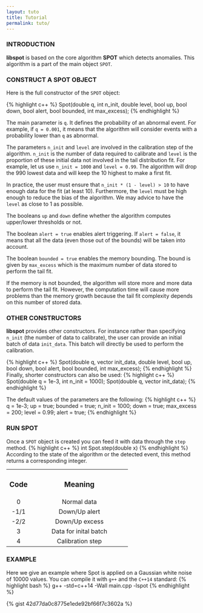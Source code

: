 ```yaml
---
layout: tuto
title: Tutorial
permalink: tuto/
---
```


<a name="intro"></a>
<a name="buildspot"></a>
### INTRODUCTION
**libspot** is based on the core algorithm **SPOT** which detects anomalies. This algorithm is a part of the main object `SPOT`.

### CONSTRUCT A SPOT OBJECT

Here is the full constructor of the `SPOT` object:

{% highlight c++ %}
Spot(double q, int n_init, double level, bool up, bool down, bool alert, bool bounded, int max_excess);
{% endhighlight %}

The main parameter is <code>q</code>. It defines the probability of an abnormal event. For example, if `q = 0.001`, it means that the algorithm will consider events with a probability lower than `q` as abnormal.

The parameters `n_init` and `level` are involved in the calibration step of the algorithm. `n_init` is the number of data required to calibrate and `level` is the proportion of these initial data not involved in the tail distribution fit. For example, let us use `n_init = 1000` and `level = 0.99`. The algorithm will drop the 990 lowest data and will keep the 10 highest to make a first fit. 

<div class="alert">
In practice, the user must ensure that <code>n_init * (1 - level) > 10</code> to have enough data for the fit (at least 10). Furthermore, the <code>level</code> must be high enough to reduce the bias of the algorithm. We may advice to have the <code>level</code> as close to 1 as possible.
</div>

The booleans `up` and `down` define whether the algorithm computes upper/lower thresholds or not.

The boolean `alert = true` enables alert triggering. If `alert = false`, it means that all the data (even those out of the bounds) will be taken into account.

The boolean `bounded = true` enables the memory bounding. The bound is given by `max_excess` which is the maximum number of data stored to perform the tail fit.
<a name="buildotherspot"></a>
<div class="alert">
	If the memory is not bounded, the algorithm will store more and more data to perform the tail fit. However, the computation time will cause more problems than the memory growth because the tail fit complexity depends on this number of stored data.
</div>


### OTHER CONSTRUCTORS
**libspot** provides other constructors. For instance rather than specifying `n_init` (the number of data to calibrate), the user can provide an initial batch of data `init_data`. This batch will directly be used to perform the calibration.

{% highlight c++ %}
Spot(double q, vector<double> init_data, double level, bool up, bool down, bool alert, bool bounded, int max_excess);
{% endhighlight %}
Finally, shorter constructors can also be used:
{% highlight c++ %}
Spot(double q = 1e-3, int n_init = 1000);
Spot(double q, vector<double> init_data);
{% endhighlight %}


The default values of the parameters are the following:
<a name="runspot"></a>
{% highlight c++ %}
q = 1e-3;		up = true;		bounded = true;
n_init = 1000;		down = true;		max_excess = 200;
level = 0.99;		alert = true;
{% endhighlight %}


### RUN SPOT

Once a `SPOT` object is created you can feed it with data through the `step` method.
{% highlight c++ %}
int Spot.step(double x)
{% endhighlight %}
According to the state of the algorithm or the detected event, this method returns a corresponding integer.
<center>
<table align="center" width="40%" style="margin: auto auto;">
   <TR ALIGN="CENTER">
		<TD width="20%"><h3>Code</h3></TD>
		<TD width="80%"><h3>Meaning</h3></TD>
   </TR>
   <TR ALIGN="CENTER">
		<TD width="20%">0</TD>
		<TD width="80%">Normal data</TD>
   </TR>
   <TR ALIGN="CENTER">
		<TD width="20%">-1/1</TD>
		<TD width="80%">Down/Up alert</TD>
   </TR>
   <TR ALIGN="CENTER">
		<TD width="20%">-2/2</TD>
		<TD width="80%">Down/Up excess</TD>
   </TR>
   <TR ALIGN="CENTER">
		<TD width="20%">3</TD>
		<TD width="80%">Data for inital batch</TD>
   </TR>
   <TR ALIGN="CENTER">
		<TD width="20%">4</TD>
		<TD width="80%">Calibration step</TD>
   </TR>
</table>
</center>

<a name="example"></a>
### EXAMPLE

Here we give an example where Spot is applied on a Gaussian white noise of 10000 values. You can compile it with `g++` and the `C++14` standard:
{% highlight bash %}
g++ -std=c++14 -Wall main.cpp -lspot
{% endhighlight %}

{% gist 42d77da0c8775e1ede92bf66f7c3602a %}


